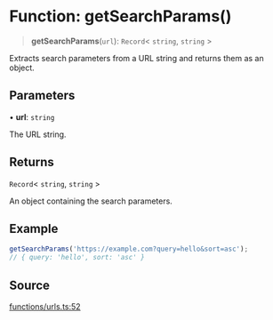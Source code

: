 # Function: getSearchParams()

> **getSearchParams**(`url`): `Record`\< `string`, `string` \>

Extracts search parameters from a URL string and returns them as an object.

## Parameters

• **url**: `string`

The URL string.

## Returns

`Record`\< `string`, `string` \>

An object containing the search parameters.

## Example

```ts
getSearchParams('https://example.com?query=hello&sort=asc');
// { query: 'hello', sort: 'asc' }
```

## Source

[functions/urls.ts:52](https://github.com/bucharitesh/octopop/blob/79bf9c3/packages/utils/src/functions/urls.ts#L52)
